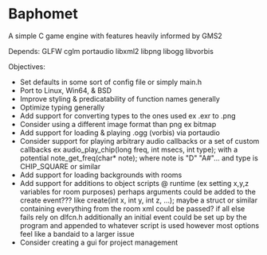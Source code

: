 # Baphomet
A simple C game engine with features heavily informed by GMS2

Depends:
GLFW
cglm
portaudio
libxml2
libpng
libogg
libvorbis

Objectives:
* Set defaults in some sort of config file or simply main.h
* Port to Linux, Win64, & BSD
* Improve styling & predicatability of function names generally 
* Optimize typing generally
* Add support for converting types to the ones used ex .exr to .png
* Consider using a different image format than png ex bitmap 
* Add support for loading & playing .ogg (vorbis) via portaudio
* Consider support for playing arbitrary audio callbacks or a set of custom callbacks 
ex audio_play_chip(long freq, int msecs, int type); 
with a potential note_get_freq(char* note); 
where note is "D" "A#"... and type is CHIP_SQUARE or similar
* Add support for loading backgrounds with rooms
* Add support for additions to object scripts @ runtime (ex setting x,y,z variables for room purposes) 
perhaps arguments could be added to the create event??? like create(int x, int y, int z, ...);
maybe a struct or similar containing everything from the room xml could be passed?
if all else fails rely on dlfcn.h
additionally an initial event could be set up by the program and appended to whatever script is used however most options feel like a bandaid to a larger issue
* Consider creating a gui for project management
